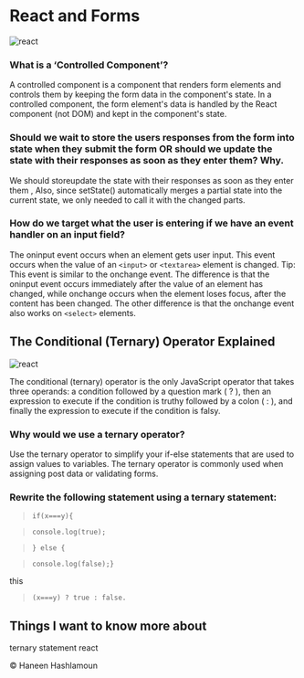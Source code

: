 # React and Forms

![react](https://spectrum.imgix.net/communities/80f42aff-3d86-4945-838c-c819563f24d7/ae2e590e-da7b-49a7-8802-e6a6cd30abcf-4ca6c18545eeda73c850f344e04b2d605731640364f3556cc91d205094e40980-I.png?w=256&h=256&dpr=2&auto=compress&expires=1623456000000&ixlib=js-1.3.0&s=e59b8a720a0bc9f2f14aa6212c58e407)


### What is a ‘Controlled Component’?
A controlled component is a component that renders form elements and controls them by keeping the form data in the component's state. In a controlled component, the form element's data is handled by the React component (not DOM) and kept in the component's state.


### Should we wait to store the users responses from the form into state when they submit the form OR should we update the state with their responses as soon as they enter them? Why.
We should storeupdate the state with their responses as soon as they enter them , Also, since setState() automatically merges a partial state into the current state, we only needed to call it with the changed parts.

### How do we target what the user is entering if we have an event handler on an input field?
The oninput event occurs when an element gets user input.
This event occurs when the value of an `<input>` or `<textarea>` element is changed.
Tip: This event is similar to the onchange event. The difference is that the oninput event occurs immediately after the value of an element has changed, while onchange occurs when the element loses focus, after the content has been changed. The other difference is that the onchange event also works on `<select>` elements.


## The Conditional (Ternary) Operator Explained
![react](https://media.geeksforgeeks.org/wp-content/uploads/20190920110229/Conditional-or-Ternary-Operator-__-in-C_C.jpg)

The conditional (ternary) operator is the only JavaScript operator that takes three operands: a condition followed by a question mark ( ? ), then an expression to execute if the condition is truthy followed by a colon ( : ), and finally the expression to execute if the condition is falsy.

### Why would we use a ternary operator?
Use the ternary operator to simplify your if-else statements that are used to assign values to variables. The ternary operator is commonly used when assigning post data or validating forms.

### Rewrite the following statement using a ternary statement:
     
>`if(x===y){`
    
>`console.log(true);`

>`} else {`

>`console.log(false);}`

this
>`(x===y) ? true : false.`



## Things I want to know more about
ternary statement react
 


© Haneen Hashlamoun

